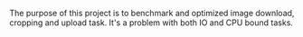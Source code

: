 The purpose of this project is to benchmark and optimized image download, cropping and upload task.
It's a problem with both IO and CPU bound tasks.


